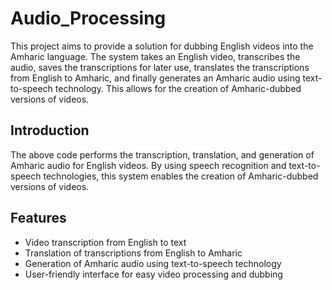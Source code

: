 # Audio_Processing

This project aims to provide a solution for dubbing English videos into the Amharic language. The system takes an English video, transcribes the audio, saves the transcriptions for later use, translates the transcriptions from English to Amharic, and finally generates an Amharic audio using text-to-speech technology. This allows for the creation of Amharic-dubbed versions of videos.

## Introduction

The above code performs the transcription, translation, and generation of Amharic audio for English videos. By using speech recognition and text-to-speech technologies, this system enables the creation of Amharic-dubbed versions of videos.

## Features

- Video transcription from English to text
- Translation of transcriptions from English to Amharic
- Generation of Amharic audio using text-to-speech technology
- User-friendly interface for easy video processing and dubbing

